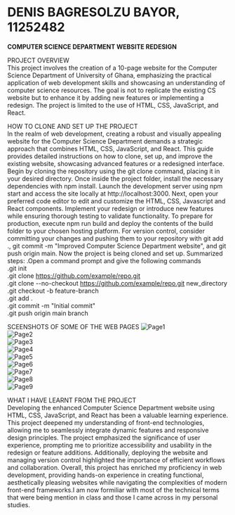 # DENIS BAGRESOLZU BAYOR, 11252482

<b>COMPUTER SCIENCE DEPARTMENT WEBSITE REDESIGN</b>

PROJECT OVERVIEW</br>
This project involves the creation of a 10-page website for the Computer Science Department of University of Ghana, emphasizing the practical application of web development skills and showcasing an understanding of computer science resources. The goal is not to replicate the existing CS website but to enhance it by adding new features or implementing a redesign. The project is limited to the use of HTML, CSS, JavaScript, and React.

HOW TO CLONE AND SET UP THE PROJECT</br>
In the realm of web development, creating a robust and visually appealing website for the Computer Science Department demands a strategic approach that combines HTML, CSS, JavaScript, and React. This guide provides detailed instructions on how to clone, set up, and improve the existing website, showcasing advanced features or a redesigned interface.
Begin by cloning the repository using the git clone <repository-url> command, placing it in your desired directory. Once inside the project folder, install the necessary dependencies with npm install. Launch the development server using npm start and access the site locally at http://localhost:3000.
Next, open your preferred code editor to edit and customize the HTML, CSS, Javascript and React components. Implement your redesign or introduce new features while ensuring thorough testing to validate functionality. To prepare for production, execute npm run build and deploy the contents of the build folder to your chosen hosting platform.
For version control, consider committing your changes and pushing them to your repository with git add ., git commit -m "Improved Computer Science Department website", and git push origin main. Now the project is being cloned and set up.
Summarized steps:
.Open a command prompt and give the following commands</br>
.git init</br>
.git clone https://github.com/example/repo.git</br>
.git clone --no-checkout https://github.com/example/repo.git new_directory</br>
.git checkout -b feature-branch</br>
.git add .</br>
.git commit -m "Initial commit"</br>
.git push origin main branch</br>

SCEENSHOTS OF SOME OF THE WEB PAGES
<img src="Screenshot (7).png" alt = "Page1"></img></br>
<img src="Screenshot (8).png" alt = "Page2"></img></br>
<img src="Screenshot (9).png" alt = "Page3"></img></br>
<img src="Screenshot (10).png" alt = "Page4"></img></br>
<img src="Screenshot (11).png" alt = "Page5"></img></br>
<img src="Screenshot (12).png" alt = "Page6"></img></br>
<img src="Screenshot (13).png" alt = "Page7"></img></br>
<img src="Screenshot (14).png" alt = "Page8"></img></br>
<img src="Screenshot (15).png" alt = "Page9"></img></br>


WHAT I HAVE LEARNT FROM THE PROJECT</br>
Developing the enhanced Computer Science Department website using HTML, CSS, JavaScript, and React has been a valuable learning experience. This project deepened my understanding of front-end technologies, allowing me to seamlessly integrate dynamic features and responsive design principles. The project emphasized the significance of user experience, prompting me to prioritize accessibility and usability in the redesign or feature additions. Additionally, deploying the website and managing version control highlighted the importance of efficient workflows and collaboration. Overall, this project has enriched my proficiency in web development, providing hands-on experience in creating functional, aesthetically pleasing websites while navigating the complexities of modern front-end frameworks.I am now formiliar with most of the technical terms that were being mention in class and those I came across in my personal studies.